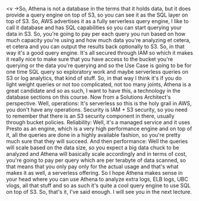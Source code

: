 
<v ->So, Athena is not a database in the terms that</v>
it holds data,
but it does provide a query engine on top of S3,
so you can see it as the SQL layer on top of S3.
So, AWS advertises it as a fully serverless query engine,
I like to call it database
and has SQL capabilities so you can start querying
your data in S3.
So, you're going to pay per each query you run
based on how much capacity you're using and how much data
you're analyzing et cetera, et cetera
and you can output the results back optionally to S3.
So, in that way it's a good query engine.
It's all secured through IAM
so which it makes it really nice to make sure
that you have access to the
bucket you're querying or the data you're querying
and so the Use Case is going to be for one time SQL query
so exploratory work and maybe serverless queries on S3
or log analytics, that kind of stuff.
So, in that way I think it's if you do light weight queries
or not too complicated, not too many joints,
Athena is a great candidate
and so as such, I want to have this,
a technology in the database sections on this course.
Now from a Solutions Architect's perspective.
Well, operations: It's serverless so this is the holy grail
in AWS, you don't have any operations.
Security is IAM + S3 security, so you need to remember that
there is an S3 security component in there,
usually through bucket policies.
Reliability: Well, it's a managed service and it uses
Presto as an engine, which is a very high performance engine
and on top of it, all the queries are done in a
highly available fashion, so you're pretty much sure that
they will succeed.
And then performance: Well the queries will scale based
on the data size, so you expect a big data chuck to be
analyzed and Athena will basically scale accordingly
and in terms of cost, you're going to pay per query
which are per terabyte of data scanned,
so that means that you only pay only for the actual usage
and that's what makes it as well, a serverless offering.
So I hope Athena makes sense in your head
where you can use Athena to analyze extra logs,
ELB logs, UBC vlogs, all that stuff
and so as such it's quite a cool query engine to use SQL
on top of S3.
So, that's it, I've said enough.
I will see you in the next lecture.